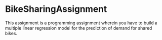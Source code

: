 # BikeSharingAssignment
This assignment is a programming assignment wherein you have to build a multiple linear regression model for the prediction of demand for shared bikes.
